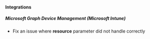 
#### Integrations
##### Microsoft Graph Device Management (Microsoft Intune)
- Fix an issue where **resource** parameter did not handle correctly
